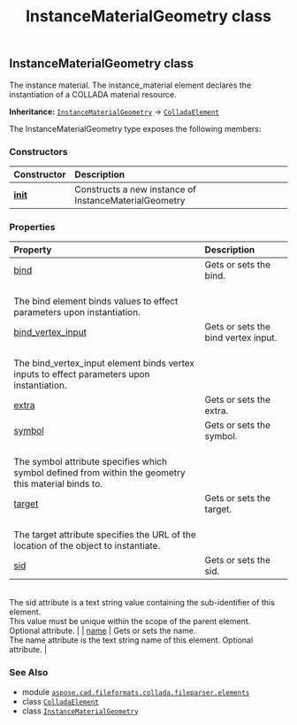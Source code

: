 ﻿---
title: InstanceMaterialGeometry class
second_title: Aspose.CAD for Python via .NET API References
description: 
type: docs
weight: 530
url: /aspose.cad.fileformats.collada.fileparser.elements/instancematerialgeometry/
is_root: false
---

## InstanceMaterialGeometry class

The instance material.
The instance_material element declares the instantiation of a COLLADA material resource.



**Inheritance:** [`InstanceMaterialGeometry`](/cad/python-net/aspose.cad.fileformats.collada.fileparser.elements/instancematerialgeometry) → 
[`ColladaElement`](/cad/python-net/aspose.cad.fileformats.collada.fileparser.elements/colladaelement)



The InstanceMaterialGeometry type exposes the following members:

### Constructors
| Constructor | Description |
| :- | :- |
| [__init__](/cad/python-net/aspose.cad.fileformats.collada.fileparser.elements/instancematerialgeometry/__init__/#) | Constructs a new instance of InstanceMaterialGeometry |


### Properties
| Property | Description |
| :- | :- |
| [bind](/cad/python-net/aspose.cad.fileformats.collada.fileparser.elements/instancematerialgeometry/bind) | Gets or sets the bind.<br/>The bind element binds values to effect parameters upon instantiation. |
| [bind_vertex_input](/cad/python-net/aspose.cad.fileformats.collada.fileparser.elements/instancematerialgeometry/bind_vertex_input) | Gets or sets the bind vertex input.<br/>The bind_vertex_input element binds vertex inputs to effect parameters upon instantiation. |
| [extra](/cad/python-net/aspose.cad.fileformats.collada.fileparser.elements/instancematerialgeometry/extra) | Gets or sets the extra. |
| [symbol](/cad/python-net/aspose.cad.fileformats.collada.fileparser.elements/instancematerialgeometry/symbol) | Gets or sets the symbol.<br/>The symbol attribute specifies which symbol defined from within the geometry this material binds to. |
| [target](/cad/python-net/aspose.cad.fileformats.collada.fileparser.elements/instancematerialgeometry/target) | Gets or sets the target.<br/>The target attribute specifies the URL of the location of the object to instantiate. |
| [sid](/cad/python-net/aspose.cad.fileformats.collada.fileparser.elements/instancematerialgeometry/sid) | Gets or sets the sid.<br/>The sid attribute is a text string value containing the sub-identifier of this element.<br/>This value must be unique within the scope of the parent element.<br/>Optional attribute. |
| [name](/cad/python-net/aspose.cad.fileformats.collada.fileparser.elements/instancematerialgeometry/name) | Gets or sets the name.<br/>The name attribute is the text string name of this element. Optional attribute. |



### See Also
* module [`aspose.cad.fileformats.collada.fileparser.elements`](..)
* class [`ColladaElement`](/cad/python-net/aspose.cad.fileformats.collada.fileparser.elements/colladaelement)
* class [`InstanceMaterialGeometry`](/cad/python-net/aspose.cad.fileformats.collada.fileparser.elements/instancematerialgeometry)

